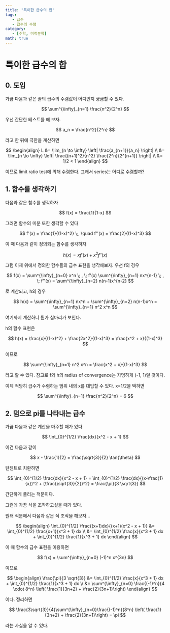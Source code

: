 ```yaml
---
title: "특이한 급수의 합"
tags:
   - 급수
   - 급수의 수렴
category: 
   - [수학, 미적분학]
math: true
---
```


# 특이한 급수의 합

## 0. 도입

가끔 다음과 같은 꼴의 급수의 수렴값이 어디인지 궁금할 수 있다.

$$
\sum^{\infty}_{n=1} \frac{n^2}{2^n}
$$

우선 간단한 테스트를 해 보자. 

$$
a_n = \frac{n^2}{2^n} 
$$

라고 한 뒤에 극한을 계산하면

$$
\begin{align}
L
&= \lim_{n \to \infty} \left| \frac{a_{n+1}}{a_n} \right| \\
&= \lim_{n \to \infty} \left| \frac{(n+1)^2}{n^2} \frac{2^n}{2^{n+1}} \right| \\
&= 1/2 < 1  
\end{align}
$$

이므로 limit ratio test에 의해 수렴한다. 그래서 series는 어디로 수렴할까?

## 1. 함수를 생각하기

다음과 같은 함수를 생각하자

$$
f(x) = \frac{1}{1-x}
$$

그러면 함수의 미분 또한 생각할 수 있다

$$
f'(x) = \frac{1}{(1-x)^2} \;, \quad f''(x) = \frac{2}{(1-x)^3}
$$

이 때 다음과 같이 정의되는 함수를 생각하자

$$
h(x) = xf'(x) + x^2f''(x)
$$

그럼 이제 위에서 정의한 함수들의 급수 표현을 생각해보자. 
우선 f의 경우 

$$
f(x) = \sum^{\infty}_{n=0} x^n \; , \;
f'(x) \sum^{\infty}_{n=1} nx^{n-1} \; , \; 
f''(x) = \sum^{\infty}_{n=2} n(n-1)x^{n-2}
$$

로 계산되고, h의 경우

$$
h(x) 
= \sum^{\infty}_{n=1} nx^n + \sum^{\infty}_{n=2} n(n-1)x^n
= \sum^{\infty}_{n=1} n^2 x^n 
$$

여기까지 계산하니 뭔가 실마리가 보인다.

h의 함수 표현은

$$
h(x) 
= \frac{x}{(1-x)^2} + \frac{2x^2}{(1-x)^3} 
= \frac{x^2 + x}{(1-x)^3}
$$

이므로

$$
\sum^{\infty}_{n=1} n^2 x^n = \frac{x^2 + x}{(1-x)^3}
$$

라고 할 수 있다. 참고로 f와 h의 radius of convergence는 자명하게 (-1, 1)일 것이다. 

이제 적당히 급수가 수렴하는 범위 내의 x를 대입할 수 있다. x=1/2을 택하면

$$
\sum^{\infty}_{n=1} \frac{n^2}{2^n} = 6
$$

## 2. 덤으로 pi를 나타내는 급수

가끔 다음과 같은 계산을 마주할 때가 있다

$$
\int_{0}^{1/2} \frac{dx}{x^2 - x + 1}
$$

이건 다음과 같이 

$$
x - \frac{1}{2} = \frac{\sqrt{3}}{2} \tan{\theta} 
$$

탄젠트로 치환하면 

$$
\int_{0}^{1/2} \frac{dx}{x^2 - x + 1} 
= \int_{0}^{1/2} \frac{dx}{(x-\frac{1}{x})^2 + (\frac{\sqrt{3}}{2})^2} 
= \frac{\pi}{3 \sqrt{3}}
$$

간단하게 풀리는 적분이다.

그런데 가끔 식을 조작하고싶을 때가 있다. 

원래 적분에서 다음과 같은 식 조작을 해보자...

$$
\begin{align}
\int_{0}^{1/2} \frac{(x+1)dx}{(x+1)(x^2 - x + 1)} 
&= \int_{0}^{1/2} \frac{x+1}{x^3 + 1} dx \\
&= \int_{0}^{1/2} \frac{x}{x^3 + 1} dx + \int_{0}^{1/2} \frac{1}{x^3 + 1} dx
\end{align}
$$

이 때 함수의 급수 표현을 이용하면

$$
f(x) = \sum^{\infty}_{n=0} (-1)^n x^{3n}
$$

이므로

$$
\begin{align}
\frac{\pi}{3 \sqrt{3}} &= \int_{0}^{1/2} \frac{x}{x^3 + 1} dx + \int_{0}^{1/2} \frac{1}{x^3 + 1} dx \\
&= \sum^{\infty}_{n=0} \frac{(-1)^n}{4 \cdot 8^n} \left( \frac{1}{3n+2} + \frac{2}{3n+1}\right)
\end{align}
$$

이다. 정리하면 

$$
\frac{3\sqrt{3}}{4}\sum^{\infty}_{n=0}\frac{(-1)^n}{8^n} \left( \frac{1}{3n+2} + \frac{2}{3n+1}\right) = \pi
$$

라는 사실을 알 수 있다. 